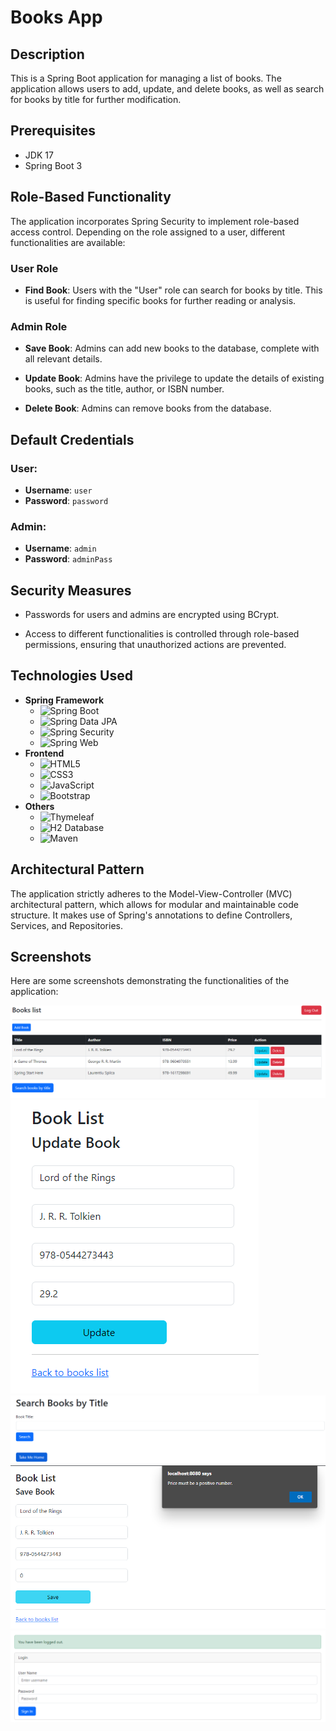 # Books App

## Description

This is a Spring Boot application for managing a list of books. The application allows users to add, update, and delete books, as well as search for books by title for further modification.

## Prerequisites

- JDK 17
- Spring Boot 3

## Role-Based Functionality

The application incorporates Spring Security to implement role-based access control. Depending on the role assigned to a user, different functionalities are available:

### User Role

- **Find Book**: Users with the "User" role can search for books by title. This is useful for finding specific books for further reading or analysis.

### Admin Role

- **Save Book**: Admins can add new books to the database, complete with all relevant details.

- **Update Book**: Admins have the privilege to update the details of existing books, such as the title, author, or ISBN number.

- **Delete Book**: Admins can remove books from the database.

## Default Credentials

### User:

- **Username**: `user`
- **Password**: `password`

### Admin:

- **Username**: `admin`
- **Password**: `adminPass`

## Security Measures

- Passwords for users and admins are encrypted using BCrypt.

- Access to different functionalities is controlled through role-based permissions, ensuring that unauthorized actions are prevented.

## Technologies Used

- **Spring Framework**
  - ![Spring Boot](https://img.shields.io/badge/Spring_Boot-F2F4F9?style=flat-square&logo=spring-boot)
  - ![Spring Data JPA](https://img.shields.io/badge/Spring_Data_JPA-6DB33F?style=flat-square&logo=spring&logoColor=white)
  - ![Spring Security](https://img.shields.io/badge/Spring_Security-6DB33F?style=flat-square&logo=spring&logoColor=white)
  - ![Spring Web](https://img.shields.io/badge/Spring_Web-6DB33F?style=flat-square&logo=spring&logoColor=white)
- **Frontend**
  - ![HTML5](https://img.shields.io/badge/HTML5-E34F26?style=flat-square&logo=html5&logoColor=white)
  - ![CSS3](https://img.shields.io/badge/CSS3-1572B6?style=flat-square&logo=css3&logoColor=white)
  - ![JavaScript](https://img.shields.io/badge/JavaScript-F7DF1E?style=flat-square&logo=javascript&logoColor=black)
  - ![Bootstrap](https://img.shields.io/badge/Bootstrap-563D7C?style=flat-square&logo=bootstrap&logoColor=white)
- **Others**
  - ![Thymeleaf](https://img.shields.io/badge/Thymeleaf-005F0F?style=flat-square&logo=thymeleaf&logoColor=white)
  - ![H2 Database](https://img.shields.io/badge/H2_Database-1BA8D4?style=flat-square&logo=h2-database&logoColor=white)
  - ![Maven](https://img.shields.io/badge/Maven-C71A36?style=flat-square&logo=apache-maven&logoColor=white)

## Architectural Pattern

The application strictly adheres to the Model-View-Controller (MVC) architectural pattern, which allows for modular and maintainable code structure. It makes use of Spring's annotations to define Controllers, Services, and Repositories.

## Screenshots

Here are some screenshots demonstrating the functionalities of the application:

![List of Books](./images/list.png)
![Update Book](./images/update.png)
![Find Book By Title](./images/find-title.png)
![Validation](./images/validate.png)
![Logout](./images/logout.png)
